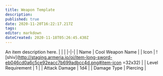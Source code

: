 ```yaml
---
title: Weapon Template
description: 
published: true
date: 2020-11-20T16:22:17.217Z
tags: 
editor: markdown
dateCreated: 2020-11-18T05:26:45.430Z
---
```


An item description here.
| | |
|-|-|
| Name | Cool Weapon Name |
| Icon | ![shiv](http://staging.armeria.io/oi/item-long-sword-eb046cd0a6c5ce92eacc7b699adbcc4d.png#item-icon =32x32) |
| Level Requirement | 1 |
| Attack Damage | 1d4 |
| Damage Type | Piercing |